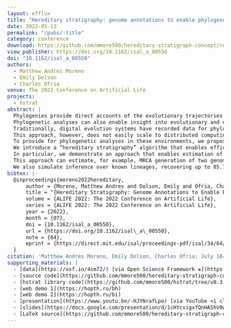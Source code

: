 ```yaml
---
layout: efflux
title: "Hereditary stratigraphy: genome annotations to enable phylogenetic inference over distributed populations"
date: 2022-05-13
permalink: "/pubs/:title"
category: conference
download: https://github.com/mmore500/hereditary-stratigraph-concept/releases/download/v0.3.0/hereditary-stratigraph-concept-manuscript.pdf
view_publisher: https://doi.org/10.1162/isal_a_00550
doi: "10.1162/isal_a_00550"
authors:
  - Matthew Andres Moreno
  - Emily Dolson
  - Charles Ofria
venue: The 2022 Conference on Artificial Life
projects:
  - hstrat
abstract: |
  Phylogenies provide direct accounts of the evolutionary trajectories behind evolved artifacts in genetic algorithm and artificial life systems.
  Phylogenetic analyses can also enable insight into evolutionary and ecological dynamics such as selection pressure and frequency-dependent selection.
  Traditionally, digital evolution systems have recorded data for phylogenetic analyses through perfect tracking where each birth event is recorded in a centralized data structure.
  This approach, however, does not easily scale to distributed computing environments where evolutionary individuals may migrate between a large number of disjoint processing elements.
  To provide for phylogenetic analyses in these environments, we propose an approach to enable phylogenies to be inferred via heritable genetic annotations rather than directly tracked.
  We introduce a “hereditary stratigraphy” algorithm that enables efficient, accurate phylogenetic reconstruction with tunable, explicit trade-offs between annotation memory footprint and reconstruction accuracy.
  In particular, we demonstrate an approach that enables estimation of the most recent common ancestor (MRCA) between two individuals with fixed relative accuracy irrespective of lineage depth while only requiring logarithmic annotation space complexity with respect to lineage depth
  This approach can estimate, for example, MRCA generation of two genomes within 10% relative error with 95% confidence up to a depth of a trillion generations with genome annotations smaller than a kilobyte.
  We also simulate inference over known lineages, recovering up to 85.70% of the information contained in the original tree using 64-bit annotations.
bibtex: |-
  @inproceedings{moreno2022hereditary,
      author = {Moreno, Matthew Andres and Dolson, Emily and Ofria, Charles},
      title = "{Hereditary Stratigraphy: Genome Annotations to Enable Phylogenetic Inference over Distributed Populations}",
      volume = {ALIFE 2022: The 2022 Conference on Artificial Life},
      series = {ALIFE 2022: The 2022 Conference on Artificial Life},
      year = {2022},
      month = {07},
      doi = {10.1162/isal_a_00550},
      url = {https://doi.org/10.1162/isal\_a\_00550},
      note = {64},
      eprint = {https://direct.mit.edu/isal/proceedings-pdf/isal/34/64/2035363/isal\_a\_00550.pdf},
  }
citation: 'Matthew Andres Moreno, Emily Dolson, Charles Ofria; July 18–22, 2022. "Hereditary Stratigraphy: Genome Annotations to Enable Phylogenetic Inference over Distributed Populations." Proceedings of the ALIFE 2022: The 2022 Conference on Artificial Life. ALIFE 2022: The 2022 Conference on Artificial Life. Online. (pp. 64). ASME. https://doi.org/10.1162/isal_a_00550'
supporting_materials: |
  - [data](https://osf.io/4sm72/) [via Open Science Framework ❋](https://osf.io)
  - [source code](https://github.com/mmore500/hereditary-stratigraph-concept/tree/v0.3.0) [via GitHub <i class="icon-github-1"></i>](https://github.com/)
  - [hstrat library code](https://github.com/mmore500/hstrat/tree/v0.3.2) [via GitHub <i class="icon-github-1"></i>](https://github.com/)
  - [web demo 1](https://hopth.ru/bh)
  - [web demo 2](https://hopth.ru/bi)
  - [presentation](https://www.youtu.be/-HJYNrafLpo) [via YouTube <i class="icon-video"></i>](https://youtube.com)
  - [slides](https://docs.google.com/presentation/d/1cHYcvigxfQnHAShV0wS4bZoV2_1BKOyGRFlejZCih3w/) [via Google Slides](https://workspace.google.com/products/slides/)
  - [LaTeX source](https://github.com/mmore500/hereditary-stratigraph-concept/tree/v0.3.0) [via GitHub <i class="icon-github-1"></i>](https://github.com/)
---
```

